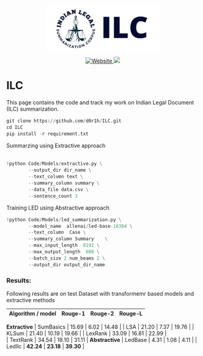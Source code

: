 <p align="center">
    <br>
    <img src="https://github.com/d0r1h/ILC/blob/main/assets/ILC_logo.png" width="300"/>
    <br>
<p>
    
    
<p align="center">
    <a href="http://pawantrivedi.me/ILC">
        <img alt="Website" src="https://img.shields.io/website? down_color=red&down_message=offline&up_color=yello&up_message=online&url=http%3A%2F%2Fpawantrivedi.me%2FILC%2F">
    </a>
    <a href="https://hits.seeyoufarm.com">
        <img src="https://hits.seeyoufarm.com/api/count/incr/badge.svg?url=https%3A%2F%2Fgithub.com%2Fd0r1h%2FILC&count_bg=%2379C83D&title_bg=%23555555&icon=&icon_color=%23E7E7E7&title=hits&edge_flat=false">
    </a>    
</p>    

    

    
# ILC

This page contains the code and track my work on Indian Legal Document (ILC) summarization. 




```python
git clone https://github.com/d0r1h/ILC.git
cd ILC
pip install -r requirement.txt
```


Summarzing using Extractive approach 

```python

!python Code/Models/extractive.py \
        --output_dir dir_name \
        --text_column text \
        --summary_column summary \
        --data_file data.csv \
        --sentence_count 3 
```

Training LED using Abstractive approach 

```python
!python Code/Models/led_summarization.py \
        --model_name  allenai/led-base-16384 \
        --text_column  Case \
        --summary_column Summary    \
        --max_input_length  8192 \
        --max_output_length  600 \
        --batch_size 2 num_beams 2 \
        --output_dir output_dir_name
```


### Results: 

Following results are on test Dataset with transformemr based models and extractive methods


| Algorithm / model | Rouge-1 | Rouge-2 | Rouge-L|
| ---- | ---- | ---- | ----|
**Extractive**
| SumBasics	 |	15.69 | 6.02   | 14.48 |
| LSA 	     |	21.20 | 7.37  | 19.76 |
| KLSum      |	21.40 | 10.19  | 19.66 |
| LexRank 	 |  33.09 | 16.81  | 22.99 |  
| TextRank 	 |  34.54 | 18.10  | 31.11 |
**Abstractive**
| LedBase    | 4.31  | 1.08 | 4.11 |
| LedIlc     | **42.24** | **23.18**  | **39.30** |

